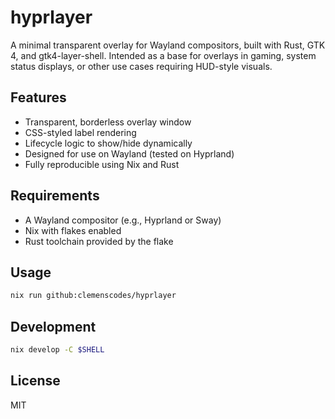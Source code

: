 # hyprlayer

A minimal transparent overlay for Wayland compositors, built with
Rust, GTK 4, and gtk4-layer-shell.
Intended as a base for overlays in gaming,
system status displays, or other use cases requiring HUD-style visuals.

## Features

- Transparent, borderless overlay window
- CSS-styled label rendering
- Lifecycle logic to show/hide dynamically
- Designed for use on Wayland (tested on Hyprland)
- Fully reproducible using Nix and Rust

## Requirements

- A Wayland compositor (e.g., Hyprland or Sway)
- Nix with flakes enabled
- Rust toolchain provided by the flake

## Usage

```bash
nix run github:clemenscodes/hyprlayer
```

## Development

```bash
nix develop -C $SHELL
```

## License

MIT
